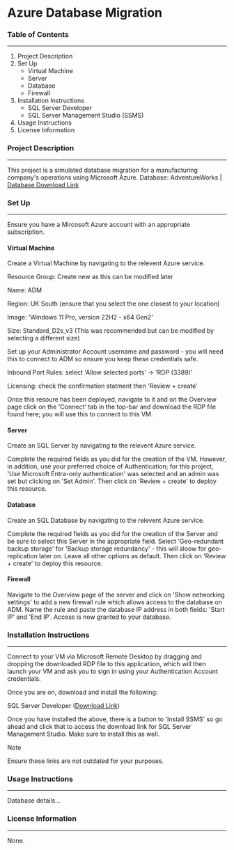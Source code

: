 # Azure Database Migration

### Table of Contents
---
1. Project Description
1. Set Up
   - Virtual Machine
   - Server
   - Database
   - Firewall
1. Installation Instructions
   - SQL Server Developer 
   - SQL Server Management Studio (SSMS)
1. Usage Instructions
1. License Information



### Project Description
---
This project is a simulated database migration for a manufacturing company's operations using Microsoft Azure.
Database: AdventureWorks | [Database Download Link](https://aicore-portal-public-prod-307050600709.s3.eu-west-1.amazonaws.com/project-files/93dd5a0c-212d-48eb-ad51-df521a9b4e9c/AdventureWorks2022.bak)



### Set Up
---
Ensure you have a Mircosoft Azure account with an appropriate subscription. 




#### Virtual Machine
Create a Virtual Machine by navigating to the relevent Azure service.



Resource Group: Create new as this can be modified later 



Name: ADM



Region: UK South (ensure that you select the one closest to your location) 



Image: 'Windows 11 Pro, version 22H2 - x64 Gen2' 



Size: Standard_D2s_v3 (This was recommended but can be modified by selecting a different size)



Set up your Administrator Account username and password - you will need this to connect to ADM so ensure you keep these credentials safe. 



Inbound Port Rules: select 'Allow selected ports' -> 'RDP (3389)'



Licensing: check the confirmation statment then 'Review + create'



Once this resoure has been deployed, navigate to it and on the Overview page click on the 'Connect' tab in the top-bar and download the RDP file found here; you will use this to connect to this VM.




#### Server
Create an SQL Server by navigating to the relevent Azure service.



Complete the required fields as you did for the creation of the VM. However, in addition, use your preferred choice of Authentication; for this project, 'Use Microsoft Entra-only authentication' was selected and an admin was set but clicking on 'Set Admin'. Then click on 'Review + create' to deploy this resource. 




#### Database
Create an SQL Database by navigating to the relevent Azure service.


Complete the required fields as you did for the creation of the Server and be sure to select this Server in the appropriate field. Select 'Geo-redundant backup storage' for 'Backup storage redundancy' - this will aloow for geo-replication later on. Leave all other options as default. Then click on 'Review + create' to deploy this resource. 




#### Firewall
Navigate to the Overview page of the server and click on 'Show networking settings' to add a new firewall rule which allows access to the database on ADM. Name the rule and paste the database IP address in both fields: 'Start IP' and 'End IP'. Access is now granted to your database. 



### Installation Instructions
---
Connect to your VM via Microsoft Remote Desktop by dragging and dropping the downloaded RDP file to this applicatiion, which will then launch your VM and ask you to sign in using your Authentication Account credentials.

Once you are on, download and install the following: 



SQL Server Developer ([Download Link](https://go.microsoft.com/fwlink/p/?linkid=2215158&clcid=0x809&culture=en-gb&country=gb))



Once you have installed the above, there is a button to 'Install SSMS' so go ahead and click that to access the download link for SQL Server Management Studio. Make sure to install this as well.



> [!NOTE]
> Ensure these links are not outdated for your purposes. 



### Usage Instructions
---
Database details...



### License Information
---
None.
